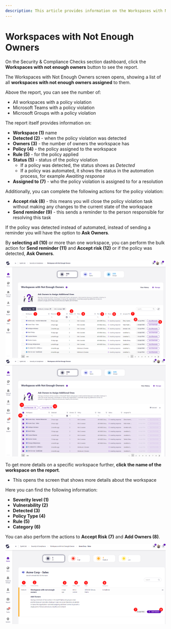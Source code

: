 ```yaml
---
description: This article provides information on the Workspaces with Not Enough Owners report.
---
```



# Workspaces with Not Enough Owners

On the Security & Compliance Checks section dashboard, click the **Workspaces with not enough owners** button to see the report.

The Workspaces with Not Enough Owners screen opens, showing a list of all **workspaces with not enough owners assigned** to them.

Above the report, you can see the number of:
 * All workspaces with a policy violation
 * Microsoft Teams with a policy violation
 * Microsoft Groups with a policy violation

The report itself provides information on:
  * **Workspace (1)** name
  * **Detected (2)** - when the policy violation was detected
  * **Owners (3)** - the number of owners the workspace has
  * **Policy (4)** - the policy assigned to the workspace
  * **Rule (5)** - for the policy applied
  * **Status (5)** - status of the policy violation
    * If a policy was detected, the status shows as *Detected*
    * If a policy was automated, it shows the status in the automation process, for example *Awaiting response*
  * **Assigned to (7)** - who the policy violation is assigned to for a resolution

Additionally, you can complete the following actions for the policy violation:
  * **Accept risk (8)** - this means you will close the policy violation task without making any changes to the current state of the workspace
  * **Send reminder (9)** - this sends a reminder to the person responsible for resolving this task

If the policy was detected instead of automated, instead of sending a reminder you will have the option to **Ask Owners**.

By **selecting all (10)** or more than one workspace, you can perform the bulk action for **Send reminder (11)** and **Accept risk (12)** or if the policy was detected, **Ask Owners**. 

![Workspaces with Not Enough Owners](../../.gitbook/assets/security-compliance-checks_workspaces-not-enough-owners.png)
![Workspaces with Not Enough Owners - Bulk](../../.gitbook/assets/security-compliance-checks_workspaces-not-enough-owners-bulk.png)


To get more details on a specific workspace further, **click the name of the workspace on the report**.
  * This opens the screen that shows more details about the workspace

Here you can find the following information: 
 * **Severity level (1)**
 * **Vulnerability (2)**
 * **Detected (3)**
 * **Policy Type (4)**
 * **Rule (5)**
 * **Category (6)**

 You can also perform the actions to **Accept Risk (7)** and **Add Owners (8)**. 

![Workspaces with Not Enough Owners - More Details](../../.gitbook/assets/security-compliance-checks_workspaces-not-enough-owners-details.png)
